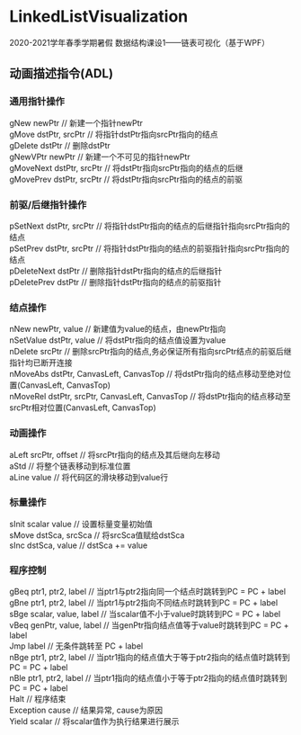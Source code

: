 # LinkedListVisualization
2020-2021学年春季学期暑假 数据结构课设1——链表可视化（基于WPF）

## 动画描述指令(ADL)
### 通用指针操作
gNew newPtr   // 新建一个指针newPtr  
gMove dstPtr, srcPtr   // 将指针dstPtr指向srcPtr指向的结点  
gDelete dstPtr    // 删除dstPtr  
gNewVPtr newPtr     // 新建一个不可见的指针newPtr  
gMoveNext dstPtr, srcPtr    // 将dstPtr指向srcPtr指向的结点的后继   
gMovePrev dstPtr, srcPtr    // 将dstPtr指向srcPtr指向的结点的前驱  

### 前驱/后继指针操作
pSetNext dstPtr, srcPtr  // 将指针dstPtr指向的结点的后继指针指向srcPtr指向的结点  
pSetPrev dstPtr, srcPtr  // 将指针dstPtr指向的结点的前驱指针指向srcPtr指向的结点  
pDeleteNext dstPtr  // 删除指针dstPtr指向的结点的后继指针  
pDeletePrev dstPtr  // 删除指针dstPtr指向的结点的前驱指针  
### 结点操作
nNew newPtr, value    // 新建值为value的结点，由newPtr指向  
nSetValue dstPtr, value // 将dstPtr指向的结点值设置为value  
nDelete srcPtr    // 删除srcPtr指向的结点,务必保证所有指向srcPtr结点的前驱后继指针均已断开连接  
nMoveAbs dstPtr, CanvasLeft, CanvasTop  // 将dstPtr指向的结点移动至绝对位置(CanvasLeft, CanvasTop)  
nMoveRel dstPtr, srcPtr, CanvasLeft, CanvasTop  // 将dstPtr指向的结点移动至srcPtr相对位置(CanvasLeft, CanvasTop)  

### 动画操作
aLeft srcPtr, offset    // 将srcPtr指向的结点及其后继向左移动  
aStd     // 将整个链表移动到标准位置  
aLine value     // 将代码区的滑块移动到value行

### 标量操作
sInit scalar value  // 设置标量变量初始值    
sMove dstSca, srcSca    // 将srcSca值赋给dstSca  
sInc dstSca, value   // dstSca += value  
### 程序控制
gBeq ptr1, ptr2, label  // 当ptr1与ptr2指向同一个结点时跳转到PC = PC + label  
gBne ptr1, ptr2, label  // 当ptr1与ptr2指向不同结点时跳转到PC = PC + label  
sBge scalar, value, label   // 当scalar值不小于value时跳转到PC = PC + label  
vBeq genPtr, value, label   // 当genPtr指向结点值等于value时跳转到PC = PC + label  
Jmp label   // 无条件跳转至 PC + label  
nBge ptr1, ptr2, label  // 当ptr1指向的结点值大于等于ptr2指向的结点值时跳转到PC = PC + label  
nBle ptr1, ptr2, label  // 当ptr1指向的结点值小于等于ptr2指向的结点值时跳转到PC = PC + label  
Halt        // 程序结束  
Exception cause   // 结果异常, cause为原因  
Yield scalar    // 将scalar值作为执行结果进行展示  
